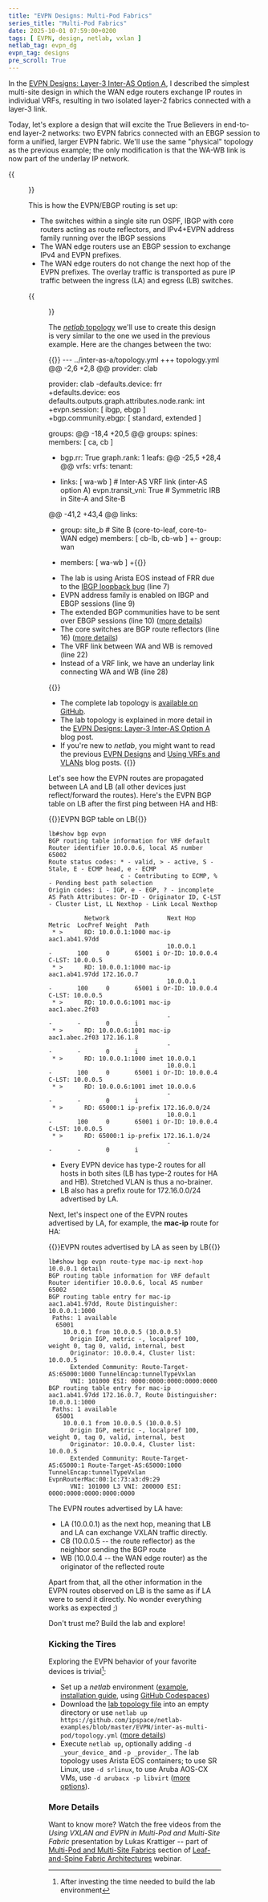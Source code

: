 ```yaml
---
title: "EVPN Designs: Multi-Pod Fabrics"
series_title: "Multi-Pod Fabrics"
date: 2025-10-01 07:59:00+0200
tags: [ EVPN, design, netlab, vxlan ]
netlab_tag: evpn_dg
evpn_tag: designs
pre_scroll: True
---
```

In the [EVPN Designs: Layer-3 Inter-AS Option A](/2025/08/evpn-designs-interas-a/), I described the simplest multi-site design in which the WAN edge routers exchange IP routes in individual VRFs, resulting in two isolated layer-2 fabrics connected with a layer-3 link.

Today, let's explore a design that will excite the True Believers in end-to-end layer-2 networks: two EVPN fabrics connected with an EBGP session to form a unified, larger EVPN fabric. We'll use the same "physical" topology as the previous example; the only modification is that the WA-WB link is now part of the underlay IP network.
<!--more-->
{{<figure src="/2025/08/evpn-inter-as-topology.png" caption="Lab topology">}}

This is how the EVPN/EBGP routing is set up:

* The switches within a single site run OSPF, IBGP with core routers acting as route reflectors, and IPv4+EVPN address family running over the IBGP sessions
* The WAN edge routers use an EBGP session to exchange IPv4 and EVPN prefixes.
* The WAN edge routers do not change the next hop of the EVPN prefixes. The overlay traffic is transported as pure IP traffic between the ingress (LA) and egress (LB) switches.

{{<figure src="/2025/10/evpn-multi-pod-bgp.png" caption="BGP sessions (IBGP sessions are brown, EBGP sessions are red)">}}

The [_netlab_ topology](https://github.com/ipspace/netlab-examples/blob/master/EVPN/inter-as-multi-pod/topology.yml) we'll use to create this design is very similar to the one we used in the previous example. Here are the changes between the two:

{{<printout>}}
--- ../inter-as-a/topology.yml
+++ topology.yml
@@ -2,6 +2,8 @@ provider: clab

 provider: clab
-defaults.device: frr
+defaults.device: eos
 defaults.outputs.graph.attributes.node.rank: int
+evpn.session: [ ibgp, ebgp ]
+bgp.community.ebgp: [ standard, extended ]

 groups:
@@ -18,4 +20,5 @@ groups:
   spines:
     members: [ ca, cb ]
+    bgp.rr: True
     graph.rank: 1
   leafs:
@@ -25,5 +28,4 @@ vrfs:
 vrfs:
   tenant:
-    links: [ wa-wb ]          # Inter-AS VRF link (inter-AS option A)
     evpn.transit_vni: True    # Symmetric IRB in Site-A and Site-B

@@ -41,2 +43,4 @@ links:
 - group: site_b               # Site B (core-to-leaf, core-to-WAN edge)
   members: [ cb-lb, cb-wb ]
+- group: wan
+  members: [ wa-wb ]
+{{</printout>}}

* The lab is using Arista EOS instead of FRR due to the [IBGP loopback bug](https://blog.ipspace.net/2024/03/frr-ibgp-loopbacks/) (line 7)
* EVPN address family is enabled on IBGP and EBGP sessions (line 9)
* The extended BGP communities have to be sent over EBGP sessions (line 10) ([more details](/2024/10/evpn-designs-ebgp/))
* The core switches are BGP route reflectors (line 16) ([more details](/2024/09/evpn-designs-ibgp-rr/))
* The VRF link between WA and WB is removed (line 22)
* Instead of a VRF link, we have an underlay link connecting WA and WB (line 28)

{{<note info>}}
* The complete lab topology is [available on GitHub](https://github.com/ipspace/netlab-examples/blob/master/EVPN/inter-as-multi-pod/topology.yml).
* The lab topology is explained in more detail in the [EVPN Designs: Layer-3 Inter-AS Option A](/2025/08/evpn-designs-interas-a/#topo) blog post.
* If you're new to _netlab_, you might want to read the previous [EVPN Designs](/tag/evpn/#designs) and [Using VRFs and VLANs](/tag/netlab/#using-vrfs-and-vlans) blog posts.
{{</note>}}

Let's see how the EVPN routes are propagated between LA and LB (all other devices just reflect/forward the routes). Here's the EVPN BGP table on LB after the first ping between HA and HB:

{{<cc>}}EVPN BGP table on LB{{</cc>}}
```
lb#show bgp evpn
BGP routing table information for VRF default
Router identifier 10.0.0.6, local AS number 65002
Route status codes: * - valid, > - active, S - Stale, E - ECMP head, e - ECMP
                    c - Contributing to ECMP, % - Pending best path selection
Origin codes: i - IGP, e - EGP, ? - incomplete
AS Path Attributes: Or-ID - Originator ID, C-LST - Cluster List, LL Nexthop - Link Local Nexthop

          Network                Next Hop              Metric  LocPref Weight  Path
 * >      RD: 10.0.0.1:1000 mac-ip aac1.ab41.97dd
                                 10.0.0.1              -       100     0       65001 i Or-ID: 10.0.0.4 C-LST: 10.0.0.5
 * >      RD: 10.0.0.1:1000 mac-ip aac1.ab41.97dd 172.16.0.7
                                 10.0.0.1              -       100     0       65001 i Or-ID: 10.0.0.4 C-LST: 10.0.0.5
 * >      RD: 10.0.0.6:1001 mac-ip aac1.abec.2f03
                                 -                     -       -       0       i
 * >      RD: 10.0.0.6:1001 mac-ip aac1.abec.2f03 172.16.1.8
                                 -                     -       -       0       i
 * >      RD: 10.0.0.1:1000 imet 10.0.0.1
                                 10.0.0.1              -       100     0       65001 i Or-ID: 10.0.0.4 C-LST: 10.0.0.5
 * >      RD: 10.0.0.6:1001 imet 10.0.0.6
                                 -                     -       -       0       i
 * >      RD: 65000:1 ip-prefix 172.16.0.0/24
                                 10.0.0.1              -       100     0       65001 i Or-ID: 10.0.0.4 C-LST: 10.0.0.5
 * >      RD: 65000:1 ip-prefix 172.16.1.0/24
                                 -                     -       -       0       i
```

* Every EVPN device has type-2 routes for all hosts in both sites (LB has type-2 routes for HA and HB). Stretched VLAN is thus a no-brainer.
* LB also has a prefix route for 172.16.0.0/24 advertised by LA.

Next, let's inspect one of the EVPN routes advertised by LA, for example, the **mac-ip** route for HA:

{{<cc>}}EVPN routes advertised by LA as seen by LB{{</cc>}}
```
lb#show bgp evpn route-type mac-ip next-hop 10.0.0.1 detail
BGP routing table information for VRF default
Router identifier 10.0.0.6, local AS number 65002
BGP routing table entry for mac-ip aac1.ab41.97dd, Route Distinguisher: 10.0.0.1:1000
 Paths: 1 available
  65001
    10.0.0.1 from 10.0.0.5 (10.0.0.5)
      Origin IGP, metric -, localpref 100, weight 0, tag 0, valid, internal, best
      Originator: 10.0.0.4, Cluster list: 10.0.0.5
      Extended Community: Route-Target-AS:65000:1000 TunnelEncap:tunnelTypeVxlan
      VNI: 101000 ESI: 0000:0000:0000:0000:0000
BGP routing table entry for mac-ip aac1.ab41.97dd 172.16.0.7, Route Distinguisher: 10.0.0.1:1000
 Paths: 1 available
  65001
    10.0.0.1 from 10.0.0.5 (10.0.0.5)
      Origin IGP, metric -, localpref 100, weight 0, tag 0, valid, internal, best
      Originator: 10.0.0.4, Cluster list: 10.0.0.5
      Extended Community: Route-Target-AS:65000:1 Route-Target-AS:65000:1000 TunnelEncap:tunnelTypeVxlan EvpnRouterMac:00:1c:73:a3:d9:29
      VNI: 101000 L3 VNI: 200000 ESI: 0000:0000:0000:0000:0000
```

The EVPN routes advertised by LA have:

* LA (10.0.0.1) as the next hop, meaning that LB and LA can exchange VXLAN traffic directly.
* CB (10.0.0.5 -- the route reflector) as the neighbor sending the BGP route
* WB (10.0.0.4 -- the WAN edge router) as the originator of the reflected route

Apart from that, all the other information in the EVPN routes observed on LB is the same as if LA were to send it directly. No wonder everything works as expected ;)

Don't trust me? Build the lab and explore!

### Kicking the Tires

Exploring the EVPN behavior of your favorite devices is trivial[^IST]:

[^IST]: After investing the time needed to build the lab environment

* Set up a _netlab_ environment ([example](https://blog.ipspace.net/2024/04/evpn-designs-vxlan-leaf-spine-fabric/#lab), [installation guide](https://netlab.tools/install/), using [GitHub Codespaces](/2024/07/netlab-examples-codespaces/))
* Download the [lab topology file](https://github.com/ipspace/netlab-examples/blob/master/EVPN/inter-as-multi-pod/topology.yml) into an empty directory or use `netlab up https://github.com/ipspace/netlab-examples/blob/master/EVPN/inter-as-multi-pod/topology.yml` ([more details](/2025/09/netlab-download-url/))
* Execute `netlab up`, optionally adding  `-d _your_device_` and  `-p _provider_`. The lab topology uses Arista EOS containers; to use SR Linux, use `-d srlinux`, to use Aruba AOS-CX VMs, use `-d arubacx -p libvirt` ([more options](https://netlab.tools/module/evpn/)).

### More Details

Want to know more? Watch the free videos from the *Using VXLAN and EVPN in Multi-Pod and Multi-Site Fabric* presentation by Lukas Krattiger -- part of [Multi-Pod and Multi-Site Fabrics](https://my.ipspace.net/bin/list?id=Clos#MULTISITE) section of [Leaf-and-Spine Fabric Architectures](http://www.ipspace.net/Leaf-and-Spine_Fabric_Architectures) webinar.
